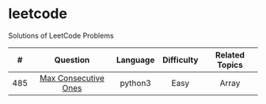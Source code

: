 # leetcode
Solutions of LeetCode Problems

|   #   |        Question       | Language | Difficulty | Related Topics |
|:-----:|:---------------------:|:--------:|:----------:|:--------------:|
| 485 | [Max Consecutive Ones](https://leetcode.com/problems/max-consecutive-ones/ "link") | python3 | Easy | Array |
